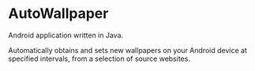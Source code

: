 # AutoWallpaper
Android application written in Java.

Automatically obtains and sets new wallpapers on your Android device at specified intervals, from a selection of source websites.
